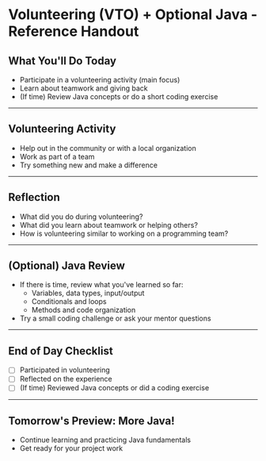 # Volunteering (VTO) + Optional Java - Reference Handout

## What You'll Do Today
- Participate in a volunteering activity (main focus)
- Learn about teamwork and giving back
- (If time) Review Java concepts or do a short coding exercise

---

## Volunteering Activity
- Help out in the community or with a local organization
- Work as part of a team
- Try something new and make a difference

---

## Reflection
- What did you do during volunteering?
- What did you learn about teamwork or helping others?
- How is volunteering similar to working on a programming team?

---

## (Optional) Java Review
- If there is time, review what you've learned so far:
    - Variables, data types, input/output
    - Conditionals and loops
    - Methods and code organization
- Try a small coding challenge or ask your mentor questions

---

## End of Day Checklist
- [ ] Participated in volunteering
- [ ] Reflected on the experience
- [ ] (If time) Reviewed Java concepts or did a coding exercise

---

## Tomorrow's Preview: More Java!
- Continue learning and practicing Java fundamentals
- Get ready for your project work 